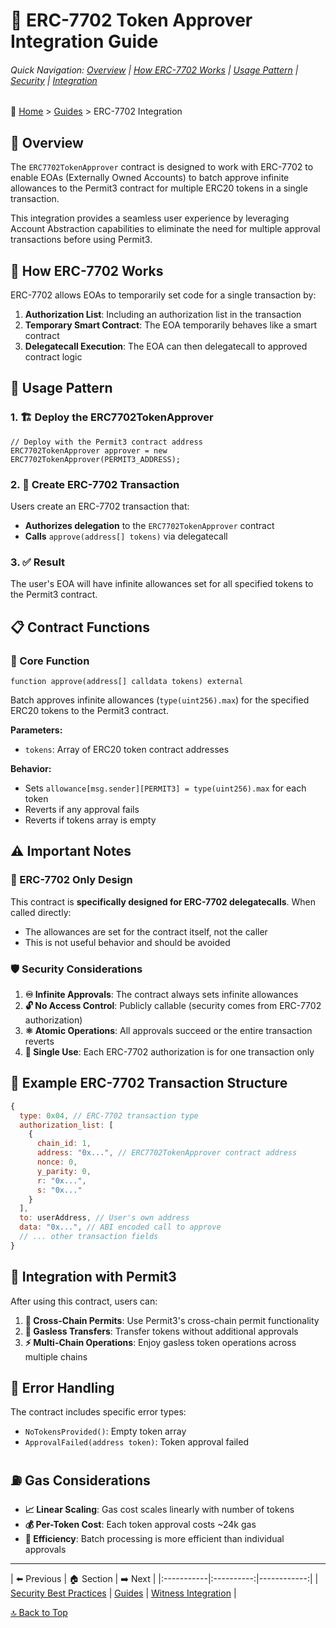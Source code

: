 <a id="erc7702-integration-top"></a>
# 🔗 ERC-7702 Token Approver Integration Guide

###### Quick Navigation: [Overview](#overview) | [How ERC-7702 Works](#how-erc-7702-works) | [Usage Pattern](#usage-pattern) | [Security](#security-considerations) | [Integration](#integration-with-permit3)

🧭 [Home](/docs/README.md) > [Guides](/docs/guides/README.md) > ERC-7702 Integration

<a id="overview"></a>
## 📖 Overview

The `ERC7702TokenApprover` contract is designed to work with ERC-7702 to enable EOAs (Externally Owned Accounts) to batch approve infinite allowances to the Permit3 contract for multiple ERC20 tokens in a single transaction.

This integration provides a seamless user experience by leveraging Account Abstraction capabilities to eliminate the need for multiple approval transactions before using Permit3.

<a id="how-erc-7702-works"></a>
## 🔧 How ERC-7702 Works

ERC-7702 allows EOAs to temporarily set code for a single transaction by:
1. **Authorization List**: Including an authorization list in the transaction
2. **Temporary Smart Contract**: The EOA temporarily behaves like a smart contract
3. **Delegatecall Execution**: The EOA can then delegatecall to approved contract logic

<a id="usage-pattern"></a>
## 🚀 Usage Pattern

### 1. 🏗️ Deploy the ERC7702TokenApprover

```solidity
// Deploy with the Permit3 contract address
ERC7702TokenApprover approver = new ERC7702TokenApprover(PERMIT3_ADDRESS);
```

### 2. 🔗 Create ERC-7702 Transaction

Users create an ERC-7702 transaction that:
- **Authorizes delegation** to the `ERC7702TokenApprover` contract
- **Calls** `approve(address[] tokens)` via delegatecall

### 3. ✅ Result

The user's EOA will have infinite allowances set for all specified tokens to the Permit3 contract.

<a id="contract-functions"></a>
## 📋 Contract Functions

### 🔑 Core Function

```solidity
function approve(address[] calldata tokens) external
```

Batch approves infinite allowances (`type(uint256).max`) for the specified ERC20 tokens to the Permit3 contract.

**Parameters:**
- `tokens`: Array of ERC20 token contract addresses

**Behavior:**
- Sets `allowance[msg.sender][PERMIT3] = type(uint256).max` for each token
- Reverts if any approval fails
- Reverts if tokens array is empty

<a id="important-notes"></a>
## ⚠️ Important Notes

### 🎯 ERC-7702 Only Design

This contract is **specifically designed for ERC-7702 delegatecalls**. When called directly:
- The allowances are set for the contract itself, not the caller
- This is not useful behavior and should be avoided

<a id="security-considerations"></a>
### 🛡️ Security Considerations

1. **♾️ Infinite Approvals**: The contract always sets infinite allowances
2. **🔓 No Access Control**: Publicly callable (security comes from ERC-7702 authorization)
3. **⚛️ Atomic Operations**: All approvals succeed or the entire transaction reverts
4. **🔄 Single Use**: Each ERC-7702 authorization is for one transaction only

<a id="example-transaction-structure"></a>
## 🔗 Example ERC-7702 Transaction Structure

```javascript
{
  type: 0x04, // ERC-7702 transaction type
  authorization_list: [
    {
      chain_id: 1,
      address: "0x...", // ERC7702TokenApprover contract address
      nonce: 0,
      y_parity: 0,
      r: "0x...",
      s: "0x..."
    }
  ],
  to: userAddress, // User's own address
  data: "0x...", // ABI encoded call to approve
  // ... other transaction fields
}
```

<a id="integration-with-permit3"></a>
## 🔧 Integration with Permit3

After using this contract, users can:
1. **🌉 Cross-Chain Permits**: Use Permit3's cross-chain permit functionality
2. **🚀 Gasless Transfers**: Transfer tokens without additional approvals
3. **⚡ Multi-Chain Operations**: Enjoy gasless token operations across multiple chains

<a id="error-handling"></a>
## 🚨 Error Handling

The contract includes specific error types:
- `NoTokensProvided()`: Empty token array
- `ApprovalFailed(address token)`: Token approval failed

<a id="gas-considerations"></a>
## ⛽ Gas Considerations

- **📈 Linear Scaling**: Gas cost scales linearly with number of tokens
- **💰 Per-Token Cost**: Each token approval costs ~24k gas
- **🎯 Efficiency**: Batch processing is more efficient than individual approvals

---

<a id="navigation-footer"></a>
| ⬅️ Previous | 🏠 Section | ➡️ Next |
|:-----------|:----------:|------------:|
| [Security Best Practices](/docs/guides/security-best-practices.md) | [Guides](/docs/guides/README.md) | [Witness Integration](/docs/guides/witness-integration.md) |

[🔝 Back to Top](#erc7702-integration-top)